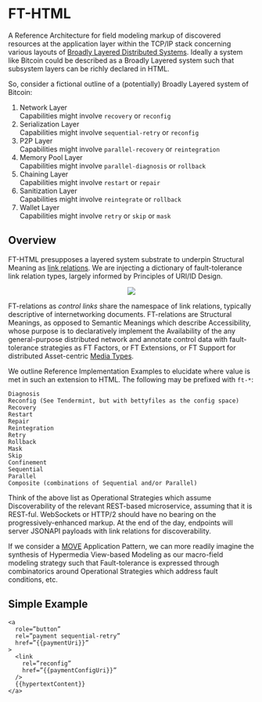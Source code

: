 # FT-HTML

A Reference Architecture for field modeling markup of discovered resources 
at the application layer within the TCP/IP stack concerning various layouts 
of [Broadly Layered Distributed Systems][0]. Ideally a system like Bitcoin 
could be described as a Broadly Layered system such that subsystem layers 
can be richly declared in HTML. 

So, consider a fictional outline of a (potentially) Broadly Layered system 
of Bitcoin:

1. Network Layer  
   Capabilities might involve `recovery` or `reconfig`
2. Serialization Layer  
   Capabilities might involve `sequential-retry` or `reconfig`
3. P2P Layer  
   Capabilities might involve `parallel-recovery` or `reintegration`
4. Memory Pool Layer  
   Capabilities might involve `parallel-diagnosis` or `rollback`
5. Chaining Layer  
   Capabilities might involve `restart` or `repair`
6. Sanitization Layer  
   Capabilities might involve `reintegrate` or `rollback`
7. Wallet Layer  
   Capabilities might involve `retry` or `skip` or `mask`

## Overview

FT-HTML presupposes a layered system substrate to underpin Structural Meaning 
as [link relations][1]. We are injecting a dictionary of fault-tolerance link 
relation types, largely informed by Principles of URI/ID Design. 

<p align="center">
<img src="H Factors - HTML" src="http://amundsen.com/images/hypermedia/hfactors-html.png" />
</p>

FT-relations as *control links* share the namespace of link relations, typically 
descriptive of internetworking documents. FT-relations are Structural Meanings, 
as opposed to Semantic Meanings which describe Accessibility, whose purpose is 
to declaratively implement the Availability of the any general-purpose 
distributed network and annotate control data with fault-tolerance strategies as 
FT Factors, or FT Extensions, or FT Support for distributed Asset-centric [Media Types](http://amundsen.com/hypermedia/hfactor/).

We outline Reference Implementation Examples to elucidate where value is met in 
such an extension to HTML. The following may be prefixed with `ft-*`:

    Diagnosis
    Reconfig (See Tendermint, but with bettyfiles as the config space)
    Recovery
    Restart
    Repair
    Reintegration
    Retry
    Rollback
    Mask
    Skip
    Confinement
    Sequential
    Parallel
    Composite (combinations of Sequential and/or Parallel)

Think of the above list as Operational Strategies which assume Discoverability 
of the relevant REST-based microservice, assuming that it is REST-ful. 
WebSockets or HTTP/2 should have no bearing on the progressively-enhanced 
markup. At the end of the day, endpoints will server JSONAPI payloads with 
link relations for discoverability.

If we consider a [MOVE](https://cirw.in/blog/time-to-move-on) Application Pattern, 
we can more readily imagine the synthesis of Hypermedia View-based Modeling 
as our macro-field modeling strategy such that Fault-tolerance is expressed 
through combinatorics around Operational Strategies which address fault 
conditions, etc.

## Simple Example

    <a 
      role=”button”
      rel=”payment sequential-retry” 
      href=”{{paymentUri}}”
    >
      <link 
        rel=”reconfig” 
        href=”{{paymentConfigUri}}” 
      />
      {{hypertextContent}}
    </a>

[0]: https://www.eecs.umich.edu/techreports/cse/94/CSE-TR-201-94.pdf
[1]: http://www.iana.org/assignments/link-relations/link-relations.xhtml
